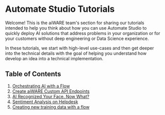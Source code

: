 # Automate Studio Tutorials

Welcome! This is the aiWARE team's section for sharing our tutorials intended to help you think about how you can use Automate Studio to quickly deploy AI solutions that address problems in your organization or for your customers without deep engineering or Data Science experience.

In these tutorials, we start with high-level use-cases and then get deeper into the technical details with the goal of helping you understand how develop an idea into a technical implementation.

## Table of Contents

1. [Orchestrating AI with a Flow](/automate-studio/tutorials/orchestrating-ai.md)
1. [Create aiWARE Custom API Endpoints](/automate-studio/tutorials/your-ai-flow.md)
1. [AI Recognized Your Face. Now What?](/automate-studio/tutorials/ai-recognized-your-face.md)
1. [Sentiment Analysis on Helpdesk](/automate-studio/tutorials/sentiment-analysis.md)
1. [Creating new training data with a flow](/automate-studio/tutorials/automate-tutorial-6-flow-face-libraries.md)
